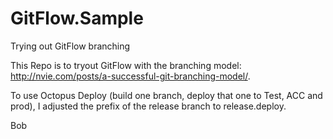# GitFlow.Sample
Trying out GitFlow branching

This Repo is to tryout GitFlow with the branching model:
http://nvie.com/posts/a-successful-git-branching-model/.

To use Octopus Deploy (build one branch, deploy that one to Test, ACC and prod),
I adjusted the prefix of the release branch to release.deploy.

Bob
